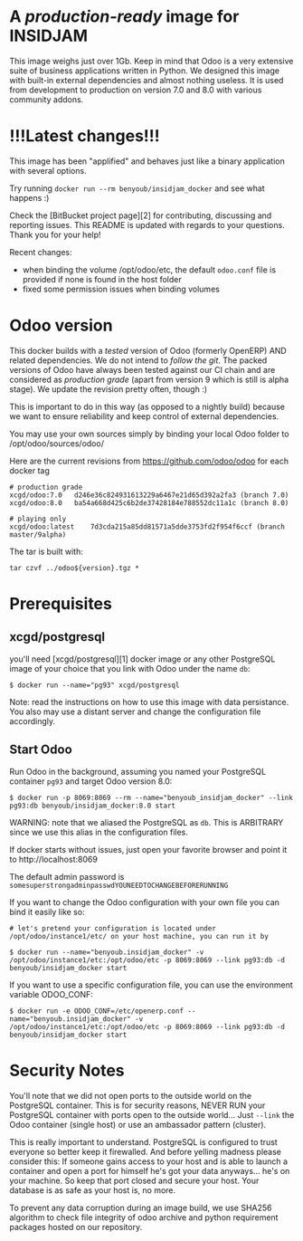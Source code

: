 A *production-ready* image for INSIDJAM
=======================================

This image weighs just over 1Gb. Keep in mind that Odoo is a very extensive suite of business applications written in Python. We designed this image with built-in external dependencies and almost nothing useless. It is used from development to production on version 7.0 and 8.0 with various community addons.

!!!Latest changes!!!
====================
This image has been "applified" and behaves just like a binary application with several options.

Try running ```docker run --rm benyoub/insidjam_docker``` and see what happens :)

Check the [BitBucket project page][2] for contributing, discussing and reporting issues.
This README is updated with regards to your questions. Thank you for your help!

Recent changes: 

- when binding the volume /opt/odoo/etc, the default `odoo.conf` file is provided if none is found in the host folder
- fixed some permission issues when binding volumes

Odoo version
============

This docker builds with a *tested* version of Odoo (formerly OpenERP) AND related dependencies. We do not intend to *follow the git*. The packed versions of Odoo have always been tested against our CI chain and are considered as *production grade* (apart from version 9 which is still is alpha stage). We update the revision pretty often, though :)

This is important to do in this way (as opposed to a nightly build) because we want to ensure reliability and keep control of external dependencies.

You may use your own sources simply by binding your local Odoo folder to /opt/odoo/sources/odoo/

Here are the current revisions from https://github.com/odoo/odoo for each docker tag

    # production grade
    xcgd/odoo:7.0	d246e36c824931613229a6467e21d65d392a2fa3 (branch 7.0)
    xcgd/odoo:8.0	ba54a668d425c6b2de37428184e788552dc11a1c (branch 8.0)

    # playing only
    xcgd/odoo:latest	7d3cda215a85dd81571a5dde3753fd2f954f6ccf (branch master/9alpha)

The tar is built with:

    tar czvf ../odoo${version}.tgz *

Prerequisites
=============

xcgd/postgresql
---------------

you'll need [xcgd/postgresql][1] docker image or any other PostgreSQL image of your choice that you link with Odoo under the name `db`:

    $ docker run --name="pg93" xcgd/postgresql

Note: read the instructions on how to use this image with data persistance. You also may use a distant server and change the configuration file accordingly.

Start Odoo
----------

Run Odoo in the background, assuming you named your PostgreSQL container `pg93` and target Odoo version 8.0:

    $ docker run -p 8069:8069 --rm --name="benyoub_insidjam_docker" --link pg93:db benyoub/insidjam_docker:8.0 start


WARNING: note that we aliased the PostgreSQL as `db`. This is ARBITRARY since we use this alias in the configuration files.

If docker starts without issues, just open your favorite browser and point it to http://localhost:8069	

The default admin password is `somesuperstrongadminpasswdYOUNEEDTOCHANGEBEFORERUNNING`

If you want to change the Odoo configuration with your own file you can bind it easily like so: 

    # let's pretend your configuration is located under /opt/odoo/instance1/etc/ on your host machine, you can run it by

    $ docker run --name="benyoub.insidjam_docker" -v /opt/odoo/instance1/etc:/opt/odoo/etc -p 8069:8069 --link pg93:db -d benyoub/insidjam_docker start

If you want to use a specific configuration file, you can use the environment variable ODOO_CONF:

    $ docker run -e ODOO_CONF=/etc/openerp.conf --name="benyoub.insidjam_docker" -v /opt/odoo/instance1/etc:/opt/odoo/etc -p 8069:8069 --link pg93:db -d benyoub/insidjam_docker start

Security Notes
==============

You'll note that we did not open ports to the outside world on the PostgreSQL container. This is for security reasons, NEVER RUN your PostgreSQL container with ports open to the outside world... Just `--link` the Odoo container (single host) or use an ambassador pattern (cluster).

This is really important to understand. PostgreSQL is configured to trust everyone so better keep it firewalled. And before yelling madness please consider this: If someone gains access to your host and is able to launch a container and open a port for himself he's got your data anyways... he's on your machine. So keep that port closed and secure your host. Your database is as safe as your host is, no more.

To prevent any data corruption during an image build, we use SHA256 algorithm to check file integrity of odoo archive and python requirement packages hosted on our repository.
